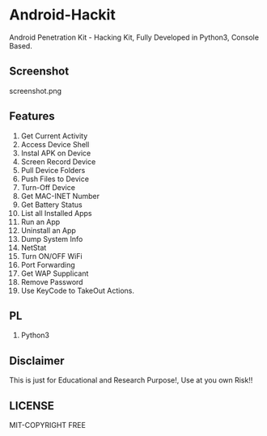 # Android-Hackit
Android Penetration Kit - Hacking Kit, Fully Developed in Python3, Console Based.

## Screenshot
screenshot.png

## Features
1. Get Current Activity
2. Access Device Shell
3. Instal APK on Device
4. Screen Record Device
5. Pull Device Folders
6. Push Files to Device
7. Turn-Off Device
11. Get MAC-INET Number
12. Get Battery Status
13. List all Installed Apps
14. Run an App
15. Uninstall an App
16. Dump System Info
17. NetStat
18. Turn ON/OFF WiFi
19. Port Forwarding
20. Get WAP Supplicant
21. Remove Password
22. Use KeyCode to TakeOut Actions.

## PL
1. Python3

## Disclaimer
This is just for Educational and Research Purpose!, Use at you own Risk!!

## LICENSE
MIT-COPYRIGHT FREE
